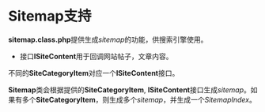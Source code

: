 # Sitemap支持
**sitemap.class.php**提供生成*sitemap*的功能，供搜索引擎使用。

* 接口**ISiteContent**用于回调网站帖子，文章内容。

不同的**SiteCategoryItem**对应一个**ISiteContent**接口。

**Sitemap**类会根据提供的**SiteCategoryItem**, **ISiteContent**接口生成*sitemap*。如果有多个**SiteCategoryItem**，则生成多个*sitemap*，并生成一个*SitemapIndex*。
